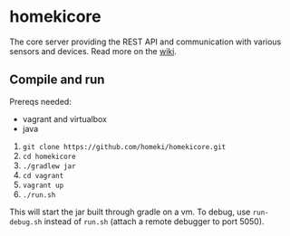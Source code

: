 homekicore
==========
The core server providing the REST API and communication with various sensors and devices.
Read more on the [wiki](../../wiki).

Compile and run
---------------
Prereqs needed:
 * vagrant and virtualbox
 * java

1. `git clone https://github.com/homeki/homekicore.git`
2. `cd homekicore`
3. `./gradlew jar`
4. `cd vagrant`
5. `vagrant up`
6. `./run.sh`

This will start the jar built through gradle on a vm. To debug, use `run-debug.sh` instead of `run.sh`
(attach a remote debugger to port 5050).

